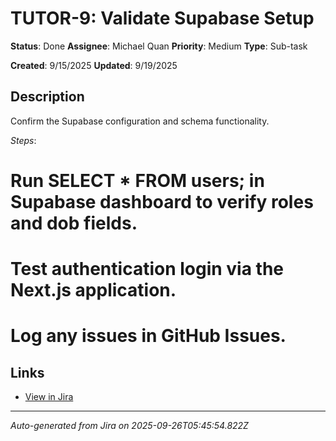 # TUTOR-9: Validate Supabase Setup

**Status**: Done
**Assignee**: Michael Quan
**Priority**: Medium
**Type**: Sub-task

**Created**: 9/15/2025
**Updated**: 9/19/2025



## Description
Confirm the Supabase configuration and schema functionality.


*Steps*:

# Run SELECT * FROM users; in Supabase dashboard to verify roles and dob fields.
# Test authentication login via the Next.js application.
# Log any issues in GitHub Issues.

## Links
- [View in Jira](https://tutorwise.atlassian.net/browse/TUTOR-9)

---
*Auto-generated from Jira on 2025-09-26T05:45:54.822Z*

